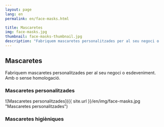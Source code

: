 ```yaml
---
layout: page
lang: en
permalink: en/face-masks.html

title: Mascaretes
img: face-masks.jpg
thumbnail: face-masks-thumbnail.jpg
description: "Fabriquem mascaretes personalitzades per al seu negoci o esdeveniment. Amb o sense homologació."
---
```

## Mascaretes

Fabriquem mascaretes personalitzades per al seu negoci o esdeveniment. Amb o sense homologació.

### Mascaretes personalitzades
![Mascaretes personalitzades]({{ site.url }}/en/img/face-masks.jpg "Mascaretes personalitzades")

### Mascaretes higièniques
